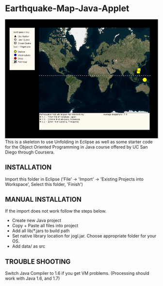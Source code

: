 # Earthquake-Map-Java-Applet

![screenshot](https://github.com/YufeiHu/Earthquake-Map-Java-Applet/blob/master/screenshot.png) 
This is a skeleton to use Unfolding in Eclipse as well as some starter
code for the Object Oriented Programming in Java course offered by 
UC San Diego through Coursera.

## INSTALLATION

Import this folder in Eclipse ('File' -> 'Import' -> 'Existing Projects into
Workspace', Select this folder, 'Finish')

## MANUAL INSTALLATION

If the import does not work follow the steps below.

- Create new Java project
- Copy + Paste all files into project
- Add all lib/*.jars to build path
- Set native library location for jogl.jar. Choose appropriate folder for your OS.
- Add data/ as src

## TROUBLE SHOOTING

Switch Java Compiler to 1.6 if you get VM problems. (Processing should work with Java 1.6, and 1.7)
